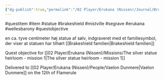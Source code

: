 ```yaml
---
{"dg-publish":true,"permalink":"/02 Player/Erukana (Nissen)/Journal/Brakeshield Statue/"}
---
```


#questitem #item #statue #brakeshield #mistville #segrave #erukana #wellesbarony #questobjective

en ca. tyve centimeter høj statue af sølv, indgraveret med et familiesymbol, der viser at statuen har tilhørt [[Brakeshield familien\|Brakeshield familien]]

Quest objective for [[02 Player/Erukana (Nissen)/Missions/The silver statue heirloom - mission 1\|The silver statue heirloom - mission 1]] 

Delivered to [[02 Player/Erukana (Nissen)/People/Vaelon Dunmere\|Vaelon Dunmere]] on the 12th of Flamerule 
